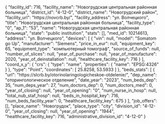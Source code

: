 {
    "facility_id": 716,
    "facility_name": "Новогрудская центральная районная больница",
    "district_id": "4-12-0",
    "district_name": "Новогрудский район",
    "facility_url": "https:\/\/novcrb.by\/",
    "facility_address": "ул. Волчецкого",
    "title": "Новогрудская центральная районная больница",
    "facility_type": "0",
    "ap_1": "53",
    "name": "Новогрудская центральная районная больница",
    "state": "public institution",
    "stats": [],
    "med_id": 10214613,
    "address": "ул. Волчецкого",
    "devices": [
        {
            "vin": null,
            "model": "Somatom go Up",
            "manufacturer": "Siemens",
            "price_in_eur": null,
            "equipment_key": 65,
            "equipment_type": "компьютерный томограф",
            "source_of_funds": null,
            "number_of_slices": null,
            "year_of_purchase": null,
            "year_of_manufacture": 2020,
            "year_of_deinstallation": null,
            "healthcare_facility_key": 716
        }
    ],
    "coord_x_y": {
        "crs": {
            "type": "name",
            "properties": {
                "name": "EPSG:4326"
            }
        },
        "type": "Point",
        "coordinates": [
            25.8258,
            53.5933
        ]
    },
    "beds_stats": [
        {
            "url": "https:\/\/slcrb.by\/otorinolaringologicheskoe-otdelenie\/",
            "dep_name": "оторингологическое отделение",
            "date_year": "2023",
            "num_beds_dep": 35,
            "num_deps_year": 27,
            "num_doctors_dep": 0,
            "num_doctors_med": 0,
            "year_of_closing": null,
            "year_of_opening": "0",
            "num_nurse_in_hosp": null,
            "total_nub_staf_hosp": null,
            "beds_in_hospital_key": 716,
            "num_beds_facility_year": 0,
            "healthcare_facility_key": 675
        }
    ],
    "job_offers": [],
    "place_name": "Новогрудок",
    "place_type": "city",
    "division_id": "4-12-0",
    "year_of_closing": null,
    "year_of_opening": "1944",
    "healthcare_facility_key": 716,
    "administrative_division_id": "4-12-0"
}